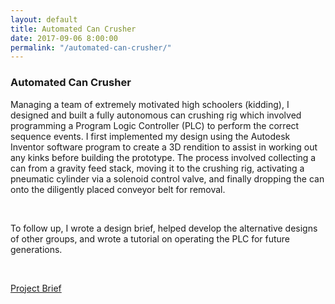 ```yaml
---
layout: default
title: Automated Can Crusher
date: 2017-09-06 8:00:00
permalink: "/automated-can-crusher/"
---
```


<section class="portfolio-page" style="background-image: url(/assets/img/portfolio/automated-can-crusher/background.jpg);">

<div class="portfolio-content" markdown="1">

### Automated Can Crusher

Managing a team of extremely motivated high schoolers (kidding), I designed and built a fully autonomous can
crushing rig which involved programming a Program Logic Controller (PLC) to perform the correct sequence events.
I first implemented my design using the Autodesk Inventor software program to create a 3D rendition to assist
in working out any kinks before building the prototype. The process involved collecting a can from a gravity
feed stack, moving it to the crushing rig, activating a pneumatic cylinder via a solenoid control valve, and
finally dropping the can onto the diligently placed conveyor belt for removal.

<br>

To follow up, I wrote a design brief, helped develop the alternative designs of other groups, and wrote
a tutorial on operating the PLC for future generations.

<br>

[Project Brief](/assets/docs/Can-Crusher-Report.pdf)

</div>

</section>